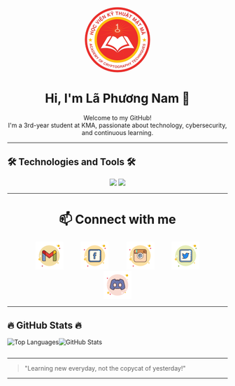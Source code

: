 <p align="center">
  <img src="images/avatar.png" alt="avatar" width="150" style="border-radius:50%">
</p>

<h1 align="center">Hi, I'm Lã Phương Nam 👋</h1>

<p align="center">
  Welcome to my GitHub!<br>
  I'm a 3rd-year student at KMA, passionate about technology, cybersecurity, and continuous learning.
</p>

---

## 🛠️ Technologies and Tools 🛠️

<p align="center">
  <img src="https://img.shields.io/badge/Python-3776AB?style=for-the-badge&logo=python&logoColor=white"/>
  <img src="https://img.shields.io/badge/Java-007396?style=for-the-badge&logo=java&logoColor=white"/>
</p>

---

<h2 align="center" style="font-size:2em;">📫 Connect with me</h2>

<p align="center">
  <img src="images/gmail.png" alt="gmail" width="64" style="margin: 0 18px;"/>
  <img src="images/facebook.png" alt="facebook" width="64" style="margin: 0 18px;"/>
  <img src="images/instagram.png" alt="instagram" width="64" style="margin: 0 18px;"/>
  <img src="images/twitter.png" alt="twitter" width="64" style="margin: 0 18px;"/>
  <img src="images/discord.png" alt="discord" width="64" style="margin: 0 18px;"/>
</p>

---

## 🔥 GitHub Stats 🔥

<table>
  <tr>
      <img src="https://github-readme-stats.vercel.app/api/top-langs/?username=nam091&layout=compact&theme=dark" alt="Top Languages" height="180"/>
      <img src="https://github-readme-stats.vercel.app/api?username=nam091&show_icons=true&theme=dark&hide=contribs,prs" alt="GitHub Stats" height="180"/>
  </tr>
</table>

---

> "Learning new everyday, not the copycat of yesterday!"

---
